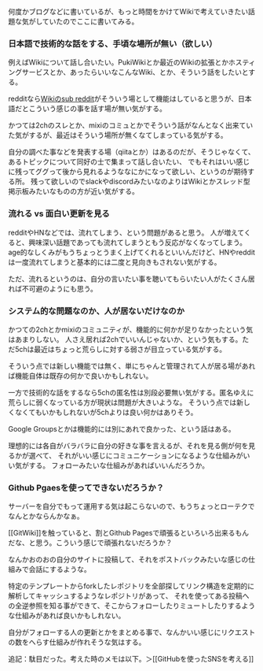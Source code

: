 何度かブログなどに書いているが、もっと時間をかけてWikiで考えていきたい話題な気がしていたのでここに書いてみる。

### 日本語で技術的な話をする、手頃な場所が無い（欲しい）

例えばWikiについて話し合いたい。PukiWikiとか最近のWikiの拡張とかホスティングサービスとか、あったらいいなこんなWiki、とか、そういう話をしたいとする。

redditなら[Wikiのsub reddit](https://www.reddit.com/r/wiki/)がそういう場として機能はしていると思うが、日本語だとこういう感じの事を話す場が無い気がする。

かつては2chのスレとか、mixiのコミュとかでそういう話がなんとなく出来ていた気がするが、最近はそういう場所が無くなてしまっている気がする。

自分の調べた事などを発表する場（qiitaとか）はあるのだが、そうじゃなくて、あるトピックについて同好の士で集まって話し合いたい、
でもそれはいい感じに残ってググって後から見れるようななにかになって欲しい、というのが期待する所。
残って欲しいのでslackやdiscordみたいなのよりはWikiとかスレッド型掲示板みたいなものの方が近い気がする。

### 流れる vs 面白い更新を見る

redditやHNなどでは、流れてしまう、という問題があると思う。
人が増えてくると、興味深い話題であっても流れてしまうともう反応がなくなってしまう。
age的なしくみがもうちょっとうまく上げてくれるといいんだけど、HNやredditは一度流れてしまうと基本的には二度と見向きもされない気がする。

ただ、流れるというのは、自分の言いたい事を聴いてもらいたい人がたくさん居れば不可避のようにも思う。

### システム的な問題なのか、人が居ないだけなのか

かつての2chとかmixiのコミュニティが、機能的に何かが足りなかったという気はあまりしない。
人さえ居れば2chでいいんじゃないか、という気もする。ただ5chは最近はちょっと荒らしに対する弱さが目立っている気がする。

そういう点では新しい機能では無く、単にちゃんと管理されて人が居る場があれば機能自体は既存の何かで良いかもしれない。

一方で技術的な話をするなら5chの匿名性は別段必要無い気がする。匿名ゆえに荒らしに弱くなっている方が現状は問題が大きいような。
そういう点では新しくなくてもいかもしれないが5chよりは良い何かはありそう。

Google Groupsとかは機能的には別にあれで良かった、という話はある。

理想的には各自がバラバラに自分の好きな事を言えるが、それを見る側が何を見るかが選べて、
それがいい感じにコミュニケーションになるような仕組みがいい気がする。
フォローみたいな仕組みがあればいいんだろうか。

###  Github Pgaesを使ってできないだろうか？

サーバーを自分でもって運用する気は起こらないので、もうちょっとローテクでなんとかならんかなぁ。

[[GitWiki]]を触っていると、割とGithub Pagesで頑張るといろいろ出来るもんだな、と思う。こういう感じで頑張れないだろうか？

なんかおのおの自分のサイトに投稿して、それをポストバックみたいな感じの仕組みで会話にするような。

特定のテンプレートからforkしたレポジトリを全部探してリンク構造を定期的に解析してキャッシュするようなレポジトリがあって、
それを使ってある投稿への全逆参照を知る事ができて、そこからフォローしたりミュートしたりするような仕組みがあれば良いかもしれない。

自分がフォローする人の更新とかをまとめる事で、なんかいい感じにリクエストの数をへらす仕組みが作れそうな気はする。

追記：駄目だった。考えた時のメモは以下。＞[[GitHubを使ったSNSを考える]]